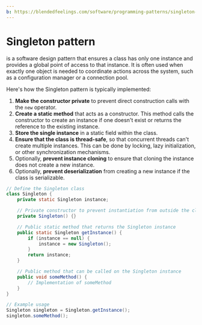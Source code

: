 ```yaml
---
b: https://blendedfeelings.com/software/programming-patterns/singleton-pattern.md
---
```


# Singleton pattern
is a software design pattern that ensures a class has only one instance and provides a global point of access to that instance. It is often used when exactly one object is needed to coordinate actions across the system, such as a configuration manager or a connection pool.

Here's how the Singleton pattern is typically implemented:

1. **Make the constructor private** to prevent direct construction calls with the `new` operator.
2. **Create a static method** that acts as a constructor. This method calls the constructor to create an instance if one doesn't exist or returns the reference to the existing instance.
3. **Store the single instance** in a static field within the class.
4. **Ensure that the class is thread-safe**, so that concurrent threads can't create multiple instances. This can be done by locking, lazy initialization, or other synchronization mechanisms.
5. Optionally, **prevent instance cloning** to ensure that cloning the instance does not create a new instance.
6. Optionally, **prevent deserialization** from creating a new instance if the class is serializable.


```java
// Define the Singleton class
class Singleton {
    private static Singleton instance;

    // Private constructor to prevent instantiation from outside the class
    private Singleton() {}

    // Public static method that returns the Singleton instance
    public static Singleton getInstance() {
        if (instance == null) {
            instance = new Singleton();
        }
        return instance;
    }

    // Public method that can be called on the Singleton instance
    public void someMethod() {
        // Implementation of someMethod
    }
}

// Example usage
Singleton singleton = Singleton.getInstance();
singleton.someMethod();

```
